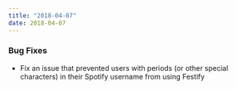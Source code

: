 ```yaml
---
title: "2018-04-07"
date: 2018-04-07
---
```


### Bug Fixes

- Fix an issue that prevented users with periods (or other special characters) in their Spotify username from using Festify